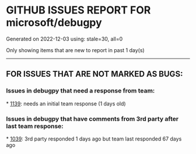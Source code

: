 
# GITHUB ISSUES REPORT FOR microsoft/debugpy


Generated on 2022-12-03 using: stale=30, all=0


Only showing items that are new to report in past 1 day(s)


---

## FOR ISSUES THAT ARE NOT MARKED AS BUGS:


### Issues in debugpy that need a response from team:


\* [1139](https://github.com/microsoft/debugpy/issues/1139 "Unable to debug python files (only on remote server): Timed out waiting for debuggee to spawn"): needs an initial team response (1 days old)

### Issues in debugpy that have comments from 3rd party after last team response:


\* [1039](https://github.com/microsoft/debugpy/issues/1039 "Debugger not working"): 3rd party responded 1 days ago but team last responded 67 days ago

